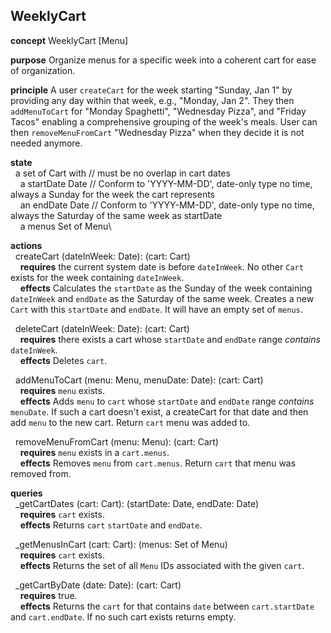 
## WeeklyCart

**concept** WeeklyCart [Menu]

**purpose** Organize menus for a specific week into a coherent cart for ease of organization.

**principle** A user `createCart` for the week starting "Sunday, Jan 1" by providing any day within that week, e.g., "Monday, Jan 2". They then `addMenuToCart` for "Monday Spaghetti", "Wednesday Pizza", and "Friday Tacos" enabling a comprehensive grouping of the week's meals. User can then `removeMenuFromCart` "Wednesday Pizza" when they decide it is not needed anymore.

**state**\
  a set of Cart with // must be no overlap in cart dates\
    a startDate Date // Conform to 'YYYY-MM-DD', date-only type no time, always a Sunday for the week the cart represents\
    an endDate Date // Conform to 'YYYY-MM-DD', date-only type no time, always the Saturday of the same week as startDate\
    a menus Set of Menu\

**actions**\
  createCart (dateInWeek: Date): (cart: Cart)\
    **requires** the current system date is before `dateInWeek`. No other `Cart` exists for the week containing `dateInWeek`.\
    **effects** Calculates the `startDate` as the Sunday of the week containing `dateInWeek` and `endDate` as the Saturday of the same week. Creates a new `Cart` with this `startDate` and `endDate`. It will have an empty set of `menus`.

  deleteCart (dateInWeek: Date): (cart: Cart)\
    **requires** there exists a cart whose `startDate` and `endDate` range *contains* `dateInWeek`.\
    **effects** Deletes `cart`.

  addMenuToCart (menu: Menu, menuDate: Date): (cart: Cart)\
    **requires** `menu` exists.\
    **effects** Adds `menu` to `cart` whose `startDate` and `endDate` range *contains* `menuDate`. If such a cart doesn't exist, a createCart for that date and then add `menu` to the new cart. Return `cart` menu was added to.

  removeMenuFromCart (menu: Menu): (cart: Cart)\
    **requires** `menu` exists in a `cart.menus`.\
    **effects** Removes `menu` from `cart.menus`. Return `cart` that menu was removed from.

**queries**\
  _getCartDates (cart: Cart): (startDate: Date, endDate: Date)\
    **requires** `cart` exists.\
    **effects** Returns `cart` `startDate` and `endDate`.

  _getMenusInCart (cart: Cart): (menus: Set of Menu)\
    **requires** `cart` exists.\
    **effects** Returns the set of all `Menu` IDs associated with the given `cart`.

  _getCartByDate (date: Date): (cart: Cart)\
    **requires** true.\
    **effects** Returns the `cart` for that contains `date` between `cart.startDate` and `cart.endDate`. If no such cart exists returns empty.